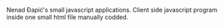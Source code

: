 Nenad Đapić's small javascript applications. Client side javascript program inside one small html file manually codded.